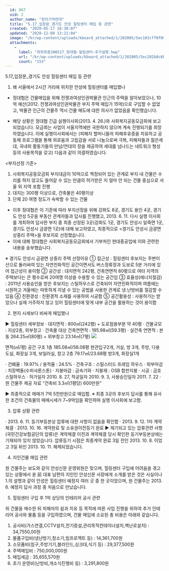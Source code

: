 ```yaml
---
  id: 867
  uid: 2
  author_name: "정의기억연대"
  title: "5.17_입장문_경기도 안성 힐링센터 매입 등 관련"
  created: "2020-05-17 18:30:07"
  updated: "2020-12-08 13:21:04"
  image: "/kr/wp-content/uploads/kboard_attached/1/202005/5ec103cff0f096964897.png"
  attachments: 
    - 
      label: "최최최종200517_정대협-힐링센터-추가설명.hwp"
      url: "/kr/wp-content/uploads/kboard_attached/1/202005/5ec202b8c6b939361282.hwp"
      count: "153"
---
```

5.17_입장문_경기도 안성 힐링센터 매입 등 관련

1. 왜 서울에서 2시간 거리에 위치한 안성에 힐링센터를 매입했나 

 - 정대협은 건물매입을 위해 전쟁과여성인권박물관 인근의 주택을 알아보았으나, 10억 예산(2012. 전쟁과여성인권박물관 부지 주택 매입가 15억)으로 구입할 수 없었고, 박물관 인근의 건물주 역시 건물 매도에 대한 의사가 없었음을 확인했습니다.

 - 해당 상황은 정대협 긴급 실행이사회(2013. 4. 26.)와 사회복지공동모금회에 보고되었습니다. 모금회는 사업이 서울지역에만 국한하지 않으며 계속 진행되기를 희망하였습니다. 이에 실행이사회에서는 (피해자 할머니들의 피해후유증을 치유하고 공동체 프로그램을 통해 외로움과 고립감을 서로 나눔으로써 극복, 피해자들과 젊은세대, 국내외 활동가들의 만남/연대의 장을 제공하여 세대를 넘나드는 네트워크 형성 등의 사용목적을 갖고) 다음과 같이 의결하였습니다. 

<부지선정 기준>
1) 사회복지공동모금회 부지대금이 10억으로 책정되어 있는 관계로 부지 내 건물은 수리를 하지 않고도 들어갈 수 있는 만큼의 허가받은 지 얼마 안 되는 건물 중심으로 서울 외 지역 포함 진행
2) 대지는 300평 이상으로, 건축물은 40평이상
3) 단체 20 여명 정도가 숙박할 수 있는 건물 


 - 이후 정대협은 이 기준에 따라 부지선정을 위해 강화도 8곳, 경기도 용인 4곳, 경기도 안성 5곳을 부동산 관계자들과 답사를 진행했고, 2013. 6. 11. 다시 실행 이사회를 개최하여 답사한 부지 중 최종 선정된 3곳(강화도 1곳, 경기도 안성시 일죽면 1곳, 경기도 안성시 금광면 1곳)에 대해 보고하였고, 최종적으로 <경기도 안성시 금광면 상중리 주택>을 후보지로 선정했습니다. 
 - 이에 대해 정대협은 사회복지공동모금회에서 기부처인 현대중공업에 이와 관련한 내용을 송부했습니다. 

※ 경기도 안성시 금광면 상중리 주택 선정이유 
① 접근성 : 힐링센터 후보지는 주변이 산으로 둘러싸여 있는 자연친화적인 공간이면서도 버스정류장과 도보로 5분 거리에 있어 접근성이 용이함 
② 공간성 : 대지면적 242평, 건축연면적 80평으로 여타 지역의 주택보다는 큰 평수로써 20여명 이상을 수용할 수 있는 공간임 
③ 효율성(에너지절감) : 2011년 사용승인을 받은 후보지는 스틸하우스로 건축되어 자연친화적이며 여름에는 시원하고 겨울에는 따뜻하게 지낼 수 있는 공법을 사용한 관계로 냉.난방비를 절감할 수 있음 
④ 친환경성 : 친환경적 소재를 사용하여 시공함
⑤ 공간활용성 : 사용허가는 받았으나 실제 거주하지 않고 있어 힐링센터에 맞게 내부 공간을 활용하는 것이 용이함

2. 현지 시세보다 비싸게 매입했나 

▶ 힐링센터 세부정보 
 · 대지면적 : 800㎡(242평) + 도로점용부분 약 40평
 · 건물규모 : 지상2층, 외부창고
 · 건축물 대상 건축연면적 : 195.98㎡(59.3평) 
 · 실건축 연면적 : 본동 264.25㎡(80평) + 외부창고 23.14㎡(7평)
 ![](/kr/wp-content/uploads/kboard_attached/1/202005/5ec103cff0f096964897.png)

면적(㎡/평)
공간 구조
1층
185.08㎡/56.08평
현관입구2개, 거실, 방 3개, 주방, 다용도실, 화장실 3개, 
보일러실, 창고
2층
79.17㎡/23.68평
방3개, 화장실1개
 
 · 건폐율 : 19.97% / 용적율 : 24.5% 
 · 건축구조 : 스틸스터드 프레임 하우스
 · 외부마감 : 치장벽돌(수퍼샤론스톤)
 · 지붕마감 : 금속기와 
 · 지붕재 : OSB 합판지붕
 · 시공 : 금호스틸하우스 
 · 허가일자 2010. 8. 27, 착공일자 2010. 9. 3, 사용승인일자 2011. 7. 22 
 · 원 건물주 제공 자료 “건축비 3.3㎡(1평당) 600만원” 

▶ 최종적으로 매매가 7억 5천만원으로 매입함. 
 ※ 최종 3곳의 후보지 답사를 통해 유사한 조건의 건축물의 매매시세가 7~9억임을 확인하여 실행 이사회에 보고함. 

3. 압류 상황 관련 

 · 2013. 6. 11. 등기부등본상 압류에 대한 사항이 없음을 확인함
 · 2013. 9. 12. 1차 계약 체결 
 · 2013. 10. 16. 계약완료 및 소유권이전등기 완료 
▶ 제기되고 있는 압류관련 사항(국민건강보험공단의 압류)은 계약체결 이전과 계약체결 당시 확인한 등기부등본상에는 기재되어 있지 않았습니다. 압류등기 시점은 최종계약 완료 3일 전인 2013. 10. 8. 이었고 3일 뒤인 2013. 10. 11. 해제되었습니다. 

4. 지인건물 매입 관련

원 건물주는 보도와 같이 안성신문 운영위원은 맞으며, 힐링센터 구입에 어려움을 겪고 있는 상황에서 윤 前 대표 남편의 지인인 안성신문 사장에게 소개를 받은 것은 사실이나 1.의 설명과 같이 안성은 힐링센터 예정지 여러 곳 중 한 곳이었으며, 원 건물주는 2013. 6. 예정지 답사 과정 중 처음으로 만났습니다. 

5. 힐링센터 구입 후 1억 상당의 인테리어 공사 관련 

위 건물을 매수한 뒤 피해자의 쉼과 치유 등 목적에 따른 사업 진행을 위하여 추가 인테리어 공사와 물품 등을 구입하였으며, 건물 매입에 소요된 총 비용은 아래와 같습니다. 
1) 공사비(가스연결,CCTV설치,전기증설,관리목적컨테이너설치,벽난로설치) : 
34,7550,00원
2) 물품구입비(냉난방기,청소기,빔프로젝트 등) : 14,361,700원
3) 소모품비(침구,주방기기,블라인드,싱크대,식기 등) : 29,377,500원 
4) 주택매입비 : 750,000,000원
5) 매입세금 : 35,655,570원
6) 초기 운영비(난방비,개소식진행비 등) : 3,291,800원